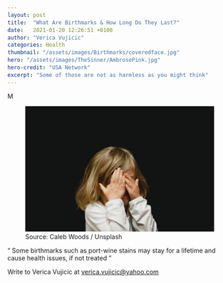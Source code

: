 ```yaml
---
layout: post
title:  "What Are Birthmarks & How Long Do They Last?"
date:   2021-01-20 12:26:51 +0100
author: "Verica Vujicic"
categories: Health
thumbnail: "/assets/images/Birthmarks/coveredface.jpg"
hero: "/assets/images/TheSinner/AmbrosePink.jpg"
hero-credit: "USA Network"
excerpt: "Some of those are not as harmless as you might think"
---
```

<drop-cap>M</drop-cap>

<figure>
    <img src='/assets/images/Birthmarks/coveredface.jpg' alt='missing' />
    <figcaption>Source: Caleb Woods / Unsplash</figcaption>
</figure>


<div class="aside-quote"><q>
    Some birthmarks such as port-wine stains may stay for a lifetime and cause health issues, if not treated
</q></div>



Write to Verica Vujicic at [verica.vujicic@yahoo.com](mailto:verica.vujicic@yahoo.com)
